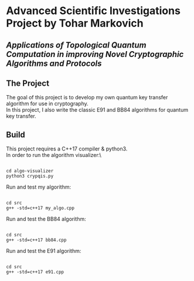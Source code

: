 # Advanced Scientific Investigations Project by Tohar Markovich
## _Applications of Topological Quantum Computation in improving Novel Cryptographic Algorithms and Protocols_

## The Project
The goal of this project is to develop my own quantum key transfer algorithm for use in cryptography.\
In this project, I also write the classic E91 and BB84 algorithms for quantum key transfer.

## Build
This project requires a C++17 compiler & python3.\
In order to run the algorithm visualizer:\

<code>
cd algo-visualizer
python3 crypqis.py
</code>

Run and test my algorithm:

<code>
cd src
g++ -std=c++17 my_algo.cpp
</code>

Run and test the BB84 algorithm:

<code>
cd src
g++ -std=c++17 bb84.cpp
</code>

Run and test the E91 algorithm:

<code>
cd src
g++ -std=c++17 e91.cpp
</code>